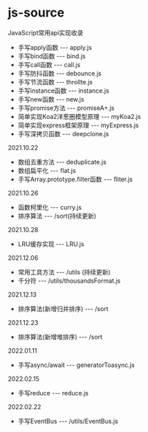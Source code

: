 # js-source
JavaScript常用api实现收录

- 手写apply函数 --- apply.js
- 手写bind函数 --- bind.js
- 手写call函数 --- call.js
- 手写防抖函数 --- debounce.js
- 手写节流函数 --- throllte.js
- 手写instance函数 --- instance.js
- 手写new函数 --- new.js
- 手写promise方法 --- promiseA+.js
- 简单实现Koa2洋葱圈模型原理 --- myKoa2.js
- 简单实现express框架原理 --- myExpress.js
- 手写深拷贝函数 --- deepclone.js

2021.10.22
- 数组去重方法 --- deduplicate.js
- 数组扁平化 --- flat.js
- 手写Array.prototype.filter函数 --- fliter.js

2021.10.26
- 函数柯里化 --- curry.js
- 排序算法 --- /sort(持续更新)

2021.10.28
- LRU缓存实现 --- LRU.js

2021.12.06
- 常用工具方法 --- /utils (持续更新)
- 千分符 --- /utils/thousandsFormat.js

2021.12.13
- 排序算法(新增归并排序) --- /sort

2021.12.23
- 排序算法(新增堆排序) --- /sort

2022.01.11
- 手写async/await --- generatorToasync.js

2022.02.15
- 手写reduce --- reduce.js

2022.02.22
- 手写EventBus --- /utils/EventBus.js